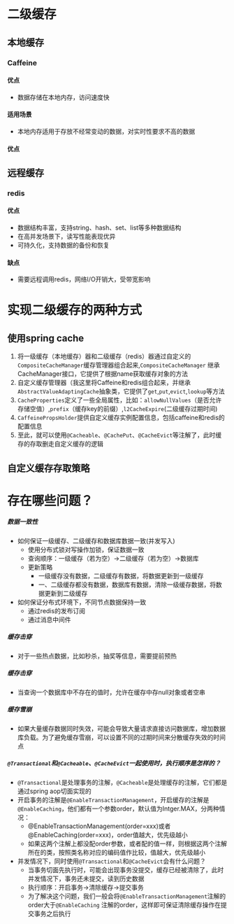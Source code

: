 # 二级缓存

## 本地缓存

### Caffeine

#### 优点

* 数据存储在本地内存，访问速度快

#### 适用场景

* 本地内存适用于存放不经常变动的数据，对实时性要求不高的数据

#### 优点

## 远程缓存

### redis

#### 优点

* 数据结构丰富，支持string、hash、set、list等多种数据结构
* 在高并发场景下，读写性能表现优异
* 可持久化，支持数据的备份和恢复

#### 缺点

* 需要远程调用redis，网络I/O开销大，受带宽影响

# 实现二级缓存的两种方式

## 使用spring cache

1. 将一级缓存（本地缓存）器和二级缓存（redis）器通过自定义的`CompositeCacheManager`缓存管理器组合起来,`CompositeCacheManager`
   继承CacheManager接口，它提供了根据name获取缓存对象的方法
2. 自定义缓存管理器（我这里将Caffeine和redis组合起来，并继承`AbstractValueAdaptingCache`抽象类，它提供了`get`,`put`,`evict`,`lookup`等方法
3. `CacheProperties`定义了一些全局属性，比如：`allowNullValues`（是否允许存储空值）,`prefix`（缓存key的前缀）,`l2CacheExpire`(二级缓存过期时间)
4. `CaffeinePropsHolder`提供自定义缓存实例配置信息，包括caffeine和redis的配置信息
5. 至此，就可以使用`@Cacheable`、`@CachePut`、`@CacheEvict`等注解了，此时缓存的存取删走自定义缓存的逻辑

## 自定义缓存存取策略

# 存在哪些问题？

##### 数据一致性

* 如何保证一级缓存、二级缓存和数据库数据一致(并发写入)
    * 使用分布式锁对写操作加锁，保证数据一致
    * 查询顺序：一级缓存（若为空）->二级缓存（若为空）->数据库
    * 更新策略
        * 一级缓存没有数据，二级缓存有数据，将数据更新到一级缓存
        * 一、二级缓存都没有数据，数据库有数据，清除一级缓存数据，将数据更新到二级缓存
* 如何保证分布式环境下，不同节点数据保持一致
    * 通过redis的发布订阅
    * 通过消息中间件

##### 缓存击穿

* 对于一些热点数据，比如秒杀，抽奖等信息，需要提前预热

##### 缓存击穿

* 当查询一个数据库中不存在的值时，允许在缓存中存null对象或者空串

##### 缓存雪崩

* 如果大量缓存数据同时失效，可能会导致大量请求直接访问数据库，增加数据库负载。为了避免缓存雪崩，可以设置不同的过期时间来分散缓存失效的时间点

##### `@Transactional`和`@Cacheable`、`@CacheEvict`一起使用时，执行顺序是怎样的？

* `@Transactional`是处理事务的注解，`@Cacheable`是处理缓存的注解，它们都是通过spring aop切面实现的
* 开启事务的注解是`@EnableTransactionManagement`，开启缓存的注解是`@EnableCaching`，他们都有一个参数order，默认值为Intger.MAX，分两种情况：
    * @EnableTransactionManagement(order=xxx)或者@EnableCaching(order=xxx)，order值越大，优先级越小
    * 如果这两个注解上都没配order参数，或者配的值一样，则根据这两个注解所在的类，按照类名称对应的编码值作比较，值越大，优先级越小
* 并发情况下，同时使用`@Transactional`和`@CacheEvict`会有什么问题？
  * 当事务切面先执行时，可能会出现事务没提交，缓存已经被清除了，此时并发情况下，事务还未提交，读到历史数据
  * 执行顺序：开启事务->清除缓存->提交事务
  * 为了解决这个问题，我们一般会将`@EnableTransactionManagement`注解的order大于`@EnableCaching` 注解的order，这样即可保证清除缓存操作在提交事务之后执行